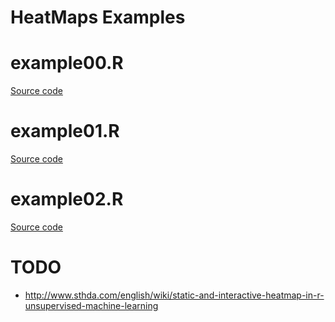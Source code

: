 HeatMaps Examples
===========

# example00.R
[Source code](https://www.r-bloggers.com/ggplot2-time-series-heatmaps/)

# example01.R
[Source code](http://www.sthda.com/english/wiki/ggplot2-quick-correlation-matrix-heatmap-r-software-and-data-visualization)

# example02.R
[Source code](https://www.r-bloggers.com/how-to-create-a-fast-and-easy-heatmap-with-ggplot2/)



# TODO
* http://www.sthda.com/english/wiki/static-and-interactive-heatmap-in-r-unsupervised-machine-learning
